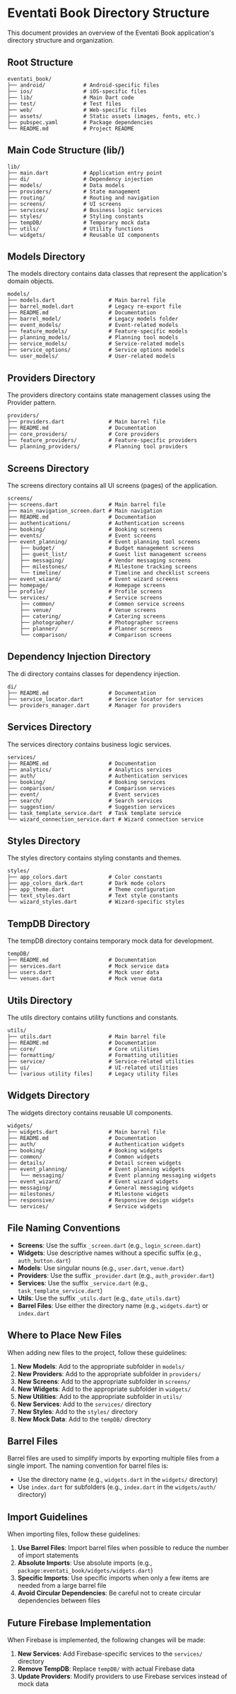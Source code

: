 # Eventati Book Directory Structure

This document provides an overview of the Eventati Book application's directory structure and organization.

## Root Structure

```
eventati_book/
├── android/            # Android-specific files
├── ios/                # iOS-specific files
├── lib/                # Main Dart code
├── test/               # Test files
├── web/                # Web-specific files
├── assets/             # Static assets (images, fonts, etc.)
├── pubspec.yaml        # Package dependencies
└── README.md           # Project README
```

## Main Code Structure (lib/)

```
lib/
├── main.dart           # Application entry point
├── di/                 # Dependency injection
├── models/             # Data models
├── providers/          # State management
├── routing/            # Routing and navigation
├── screens/            # UI screens
├── services/           # Business logic services
├── styles/             # Styling constants
├── tempDB/             # Temporary mock data
├── utils/              # Utility functions
└── widgets/            # Reusable UI components
```

## Models Directory

The models directory contains data classes that represent the application's domain objects.

```
models/
├── models.dart                 # Main barrel file
├── barrel_model.dart           # Legacy re-export file
├── README.md                   # Documentation
├── barrel_model/               # Legacy models folder
├── event_models/               # Event-related models
├── feature_models/             # Feature-specific models
├── planning_models/            # Planning tool models
├── service_models/             # Service-related models
├── service_options/            # Service options models
└── user_models/                # User-related models
```

## Providers Directory

The providers directory contains state management classes using the Provider pattern.

```
providers/
├── providers.dart              # Main barrel file
├── README.md                   # Documentation
├── core_providers/             # Core providers
├── feature_providers/          # Feature-specific providers
└── planning_providers/         # Planning tool providers
```

## Screens Directory

The screens directory contains all UI screens (pages) of the application.

```
screens/
├── screens.dart                # Main barrel file
├── main_navigation_screen.dart # Main navigation
├── README.md                   # Documentation
├── authentications/            # Authentication screens
├── booking/                    # Booking screens
├── events/                     # Event screens
├── event_planning/             # Event planning tool screens
│   ├── budget/                 # Budget management screens
│   ├── guest_list/             # Guest list management screens
│   ├── messaging/              # Vendor messaging screens
│   ├── milestones/             # Milestone tracking screens
│   └── timeline/               # Timeline and checklist screens
├── event_wizard/               # Event wizard screens
├── homepage/                   # Homepage screens
├── profile/                    # Profile screens
└── services/                   # Service screens
    ├── common/                 # Common service screens
    ├── venue/                  # Venue screens
    ├── catering/               # Catering screens
    ├── photographer/           # Photographer screens
    ├── planner/                # Planner screens
    └── comparison/             # Comparison screens
```

## Dependency Injection Directory

The di directory contains classes for dependency injection.

```
di/
├── README.md                   # Documentation
├── service_locator.dart        # Service locator for services
└── providers_manager.dart      # Manager for providers
```

## Services Directory

The services directory contains business logic services.

```
services/
├── README.md                   # Documentation
├── analytics/                  # Analytics services
├── auth/                       # Authentication services
├── booking/                    # Booking services
├── comparison/                 # Comparison services
├── event/                      # Event services
├── search/                     # Search services
├── suggestion/                 # Suggestion services
├── task_template_service.dart  # Task template service
└── wizard_connection_service.dart # Wizard connection service
```

## Styles Directory

The styles directory contains styling constants and themes.

```
styles/
├── app_colors.dart             # Color constants
├── app_colors_dark.dart        # Dark mode colors
├── app_theme.dart              # Theme configuration
├── text_styles.dart            # Text style constants
└── wizard_styles.dart          # Wizard-specific styles
```

## TempDB Directory

The tempDB directory contains temporary mock data for development.

```
tempDB/
├── README.md                   # Documentation
├── services.dart               # Mock service data
├── users.dart                  # Mock user data
└── venues.dart                 # Mock venue data
```

## Utils Directory

The utils directory contains utility functions and constants.

```
utils/
├── utils.dart                  # Main barrel file
├── README.md                   # Documentation
├── core/                       # Core utilities
├── formatting/                 # Formatting utilities
├── service/                    # Service-related utilities
├── ui/                         # UI-related utilities
└── [various utility files]     # Legacy utility files
```

## Widgets Directory

The widgets directory contains reusable UI components.

```
widgets/
├── widgets.dart                # Main barrel file
├── README.md                   # Documentation
├── auth/                       # Authentication widgets
├── booking/                    # Booking widgets
├── common/                     # Common widgets
├── details/                    # Detail screen widgets
├── event_planning/             # Event planning widgets
│   └── messaging/              # Event planning messaging widgets
├── event_wizard/               # Event wizard widgets
├── messaging/                  # General messaging widgets
├── milestones/                 # Milestone widgets
├── responsive/                 # Responsive design widgets
└── services/                   # Service widgets
```

## File Naming Conventions

- **Screens**: Use the suffix `_screen.dart` (e.g., `login_screen.dart`)
- **Widgets**: Use descriptive names without a specific suffix (e.g., `auth_button.dart`)
- **Models**: Use singular nouns (e.g., `user.dart`, `venue.dart`)
- **Providers**: Use the suffix `_provider.dart` (e.g., `auth_provider.dart`)
- **Services**: Use the suffix `_service.dart` (e.g., `task_template_service.dart`)
- **Utils**: Use the suffix `_utils.dart` (e.g., `date_utils.dart`)
- **Barrel Files**: Use either the directory name (e.g., `widgets.dart`) or `index.dart`

## Where to Place New Files

When adding new files to the project, follow these guidelines:

1. **New Models**: Add to the appropriate subfolder in `models/`
2. **New Providers**: Add to the appropriate subfolder in `providers/`
3. **New Screens**: Add to the appropriate subfolder in `screens/`
4. **New Widgets**: Add to the appropriate subfolder in `widgets/`
5. **New Utilities**: Add to the appropriate subfolder in `utils/`
6. **New Services**: Add to the `services/` directory
7. **New Styles**: Add to the `styles/` directory
8. **New Mock Data**: Add to the `tempDB/` directory

## Barrel Files

Barrel files are used to simplify imports by exporting multiple files from a single import. The naming convention for barrel files is:

- Use the directory name (e.g., `widgets.dart` in the `widgets/` directory)
- Use `index.dart` for subfolders (e.g., `index.dart` in the `widgets/auth/` directory)

## Import Guidelines

When importing files, follow these guidelines:

1. **Use Barrel Files**: Import barrel files when possible to reduce the number of import statements
2. **Absolute Imports**: Use absolute imports (e.g., `package:eventati_book/widgets/widgets.dart`)
3. **Specific Imports**: Use specific imports when only a few items are needed from a large barrel file
4. **Avoid Circular Dependencies**: Be careful not to create circular dependencies between files

## Future Firebase Implementation

When Firebase is implemented, the following changes will be made:

1. **New Services**: Add Firebase-specific services to the `services/` directory
2. **Remove TempDB**: Replace `tempDB/` with actual Firebase data
3. **Update Providers**: Modify providers to use Firebase services instead of mock data
